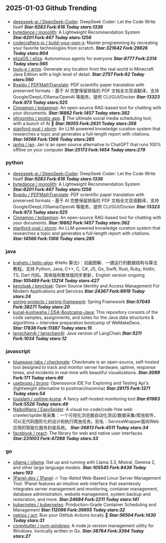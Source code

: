 ## 2025-01-03 Github Trending

### 
* [deepseek-ai / DeepSeek-Coder](https://github.com/deepseek-ai/DeepSeek-Coder): DeepSeek Coder: Let the Code Write Itself ***Star:9283 Fork:616 Today stars:1336***
* [bytedance / monolith](https://github.com/bytedance/monolith): A Lightweight Recommendation System ***Star:6201 Fork:467 Today stars:1256***
* [codecrafters-io / build-your-own-x](https://github.com/codecrafters-io/build-your-own-x): Master programming by recreating your favorite technologies from scratch. ***Star:321642 Fork:29826 Today stars:804***
* [elizaOS / eliza](https://github.com/elizaOS/eliza): Autonomous agents for everyone ***Star:8777 Fork:2314 Today stars:565***
* [louis-e / arnis](https://github.com/louis-e/arnis): Generate any location from the real world in Minecraft Java Edition with a high level of detail. ***Star:2757 Fork:62 Today stars:560***
* [Byaidu / PDFMathTranslate](https://github.com/Byaidu/PDFMathTranslate): PDF scientific paper translation with preserved formats - 基于 AI 完整保留排版的 PDF 文档全文双语翻译，支持 Google/DeepL/Ollama/OpenAI 等服务，提供 CLI/GUI/Docker ***Star:13323 Fork:973 Today stars:525***
* [Cinnamon / kotaemon](https://github.com/Cinnamon/kotaemon): An open-source RAG-based tool for chatting with your documents. ***Star:18862 Fork:1457 Today stars:362***
* [gitroomhq / postiz-app](https://github.com/gitroomhq/postiz-app): 📨 The ultimate social media scheduling tool, with a bunch of AI 🤖 ***Star:16055 Fork:2631 Today stars:356***
* [stanford-oval / storm](https://github.com/stanford-oval/storm): An LLM-powered knowledge curation system that researches a topic and generates a full-length report with citations. ***Star:14566 Fork:1366 Today stars:285***
* [janhq / jan](https://github.com/janhq/jan): Jan is an open source alternative to ChatGPT that runs 100% offline on your computer ***Star:25173 Fork:1454 Today stars:279***

### python
* [deepseek-ai / DeepSeek-Coder](https://github.com/deepseek-ai/DeepSeek-Coder): DeepSeek Coder: Let the Code Write Itself ***Star:9283 Fork:616 Today stars:1336***
* [bytedance / monolith](https://github.com/bytedance/monolith): A Lightweight Recommendation System ***Star:6201 Fork:467 Today stars:1256***
* [Byaidu / PDFMathTranslate](https://github.com/Byaidu/PDFMathTranslate): PDF scientific paper translation with preserved formats - 基于 AI 完整保留排版的 PDF 文档全文双语翻译，支持 Google/DeepL/Ollama/OpenAI 等服务，提供 CLI/GUI/Docker ***Star:13323 Fork:973 Today stars:525***
* [Cinnamon / kotaemon](https://github.com/Cinnamon/kotaemon): An open-source RAG-based tool for chatting with your documents. ***Star:18862 Fork:1457 Today stars:362***
* [stanford-oval / storm](https://github.com/stanford-oval/storm): An LLM-powered knowledge curation system that researches a topic and generates a full-length report with citations. ***Star:14566 Fork:1366 Today stars:285***

### java
* [krahets / hello-algo](https://github.com/krahets/hello-algo): 《Hello 算法》：动画图解、一键运行的数据结构与算法教程。支持 Python, Java, C++, C, C#, JS, Go, Swift, Rust, Ruby, Kotlin, TS, Dart 代码。简体版和繁体版同步更新，English version ongoing ***Star:105489 Fork:13214 Today stars:427***
* [keycloak / keycloak](https://github.com/keycloak/keycloak): Open Source Identity and Access Management For Modern Applications and Services ***Star:24367 Fork:6919 Today stars:24***
* [spring-projects / spring-framework](https://github.com/spring-projects/spring-framework): Spring Framework ***Star:57045 Fork:38271 Today stars:20***
* [kunal-kushwaha / DSA-Bootcamp-Java](https://github.com/kunal-kushwaha/DSA-Bootcamp-Java): This repository consists of the code samples, assignments, and notes for the Java data structures & algorithms + interview preparation bootcamp of WeMakeDevs. ***Star:17838 Fork:11387 Today stars:15***
* [langchain4j / langchain4j](https://github.com/langchain4j/langchain4j): Java version of LangChain ***Star:5211 Fork:1034 Today stars:12***

### javascript
* [bluewave-labs / checkmate](https://github.com/bluewave-labs/checkmate): Checkmate is an open-source, self-hosted tool designed to track and monitor server hardware, uptime, response times, and incidents in real-time with beautiful visualizations. ***Star:3089 Fork:171 Today stars:66***
* [usebruno / bruno](https://github.com/usebruno/bruno): Opensource IDE For Exploring and Testing Api's (lightweight alternative to postman/insomnia) ***Star:29175 Fork:1371 Today stars:54***
* [louislam / uptime-kuma](https://github.com/louislam/uptime-kuma): A fancy self-hosted monitoring tool ***Star:61983 Fork:5526 Today stars:49***
* [NaiboWang / EasySpider](https://github.com/NaiboWang/EasySpider): A visual no-code/code-free web crawler/spider易采集：一个可视化浏览器自动化测试/数据采集/爬虫软件，可以无代码图形化的设计和执行爬虫任务。别名：ServiceWrapper面向Web应用的智能化服务封装系统。 ***Star:36813 Fork:4511 Today stars:34***
* [facebook / react](https://github.com/facebook/react): The library for web and native user interfaces. ***Star:231003 Fork:47288 Today stars:33***

### go
* [ollama / ollama](https://github.com/ollama/ollama): Get up and running with Llama 3.3, Mistral, Gemma 2, and other large language models. ***Star:105545 Fork:8436 Today stars:193***
* [1Panel-dev / 1Panel](https://github.com/1Panel-dev/1Panel): 🔥 Top-Rated Web-Based Linux Server Management Tool. 1Panel features an intuitive web interface that seamlessly integrates server management and monitoring, container management, database administration, website management, system backup and restoration, and more. ***Star:24684 Fork:2211 Today stars:141***
* [kubernetes / kubernetes](https://github.com/kubernetes/kubernetes): Production-Grade Container Scheduling and Management ***Star:112096 Fork:39955 Today stars:32***
* [nektos / act](https://github.com/nektos/act): Run your GitHub Actions locally 🚀 ***Star:56504 Fork:1430 Today stars:31***
* [coreybutler / nvm-windows](https://github.com/coreybutler/nvm-windows): A node.js version management utility for Windows. Ironically written in Go. ***Star:38764 Fork:3394 Today stars:27***
